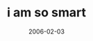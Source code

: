 ---
layout: base.njk
title : 'i am so smart' 
view_title : 'i am so smart' 
year : '2006' 
date : '2006-02-03' 
img_file : '/drawing/iamsosmart.png' 
html_file : 'iamsosmart' 
next_html : 'icantsing.html' 
year_order : '40' 
permalink : "title/{{html_file}}.html"
---